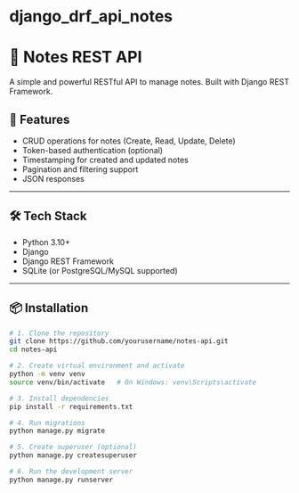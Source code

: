 # django_drf_api_notes


# 📝 Notes REST API

A simple and powerful RESTful API to manage notes. Built with Django REST Framework.

## 🚀 Features

- CRUD operations for notes (Create, Read, Update, Delete)
- Token-based authentication (optional)
- Timestamping for created and updated notes
- Pagination and filtering support
- JSON responses

---

## 🛠️ Tech Stack

- Python 3.10+
- Django
- Django REST Framework
- SQLite (or PostgreSQL/MySQL supported)

---

## 📦 Installation

```bash
# 1. Clone the repository
git clone https://github.com/yourusername/notes-api.git
cd notes-api

# 2. Create virtual environment and activate
python -m venv venv
source venv/bin/activate   # On Windows: venv\Scripts\activate

# 3. Install dependencies
pip install -r requirements.txt

# 4. Run migrations
python manage.py migrate

# 5. Create superuser (optional)
python manage.py createsuperuser

# 6. Run the development server
python manage.py runserver
